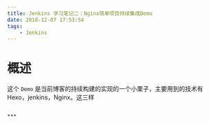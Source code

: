 ```yaml
---
title: Jenkins 学习笔记二：Nginx简单项目持续集成Demo
date: 2018-12-07 17:53:54
tags:
    - Jenkins
---
```


# 概述

这个 `Demo` 是当前博客的持续构建的实现的一个小栗子，主要用到的技术有 Hexo，jenkins，Nginx。这三样

~~~

***